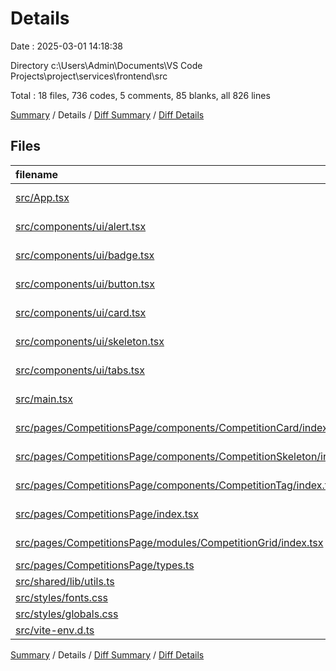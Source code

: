 # Details

Date : 2025-03-01 14:18:38

Directory c:\\Users\\Admin\\Documents\\VS Code Projects\\project\\services\\frontend\\src

Total : 18 files,  736 codes, 5 comments, 85 blanks, all 826 lines

[Summary](results.md) / Details / [Diff Summary](diff.md) / [Diff Details](diff-details.md)

## Files
| filename | language | code | comment | blank | total |
| :--- | :--- | ---: | ---: | ---: | ---: |
| [src/App.tsx](/src/App.tsx) | TypeScript JSX | 11 | 0 | 3 | 14 |
| [src/components/ui/alert.tsx](/src/components/ui/alert.tsx) | TypeScript JSX | 60 | 0 | 7 | 67 |
| [src/components/ui/badge.tsx](/src/components/ui/badge.tsx) | TypeScript JSX | 41 | 0 | 6 | 47 |
| [src/components/ui/button.tsx](/src/components/ui/button.tsx) | TypeScript JSX | 53 | 0 | 6 | 59 |
| [src/components/ui/card.tsx](/src/components/ui/card.tsx) | TypeScript JSX | 60 | 0 | 9 | 69 |
| [src/components/ui/skeleton.tsx](/src/components/ui/skeleton.tsx) | TypeScript JSX | 11 | 0 | 3 | 14 |
| [src/components/ui/tabs.tsx](/src/components/ui/tabs.tsx) | TypeScript JSX | 64 | 0 | 6 | 70 |
| [src/main.tsx](/src/main.tsx) | TypeScript JSX | 11 | 0 | 2 | 13 |
| [src/pages/CompetitionsPage/components/CompetitionCard/index.tsx](/src/pages/CompetitionsPage/components/CompetitionCard/index.tsx) | TypeScript JSX | 41 | 0 | 5 | 46 |
| [src/pages/CompetitionsPage/components/CompetitionSkeleton/index.tsx](/src/pages/CompetitionsPage/components/CompetitionSkeleton/index.tsx) | TypeScript JSX | 18 | 0 | 2 | 20 |
| [src/pages/CompetitionsPage/components/CompetitionTag/index.tsx](/src/pages/CompetitionsPage/components/CompetitionTag/index.tsx) | TypeScript JSX | 23 | 0 | 3 | 26 |
| [src/pages/CompetitionsPage/index.tsx](/src/pages/CompetitionsPage/index.tsx) | TypeScript JSX | 145 | 4 | 15 | 164 |
| [src/pages/CompetitionsPage/modules/CompetitionGrid/index.tsx](/src/pages/CompetitionsPage/modules/CompetitionGrid/index.tsx) | TypeScript JSX | 41 | 0 | 5 | 46 |
| [src/pages/CompetitionsPage/types.ts](/src/pages/CompetitionsPage/types.ts) | TypeScript | 12 | 0 | 2 | 14 |
| [src/shared/lib/utils.ts](/src/shared/lib/utils.ts) | TypeScript | 5 | 0 | 2 | 7 |
| [src/styles/fonts.css](/src/styles/fonts.css) | CSS | 18 | 0 | 2 | 20 |
| [src/styles/globals.css](/src/styles/globals.css) | CSS | 122 | 0 | 6 | 128 |
| [src/vite-env.d.ts](/src/vite-env.d.ts) | TypeScript | 0 | 1 | 1 | 2 |

[Summary](results.md) / Details / [Diff Summary](diff.md) / [Diff Details](diff-details.md)
